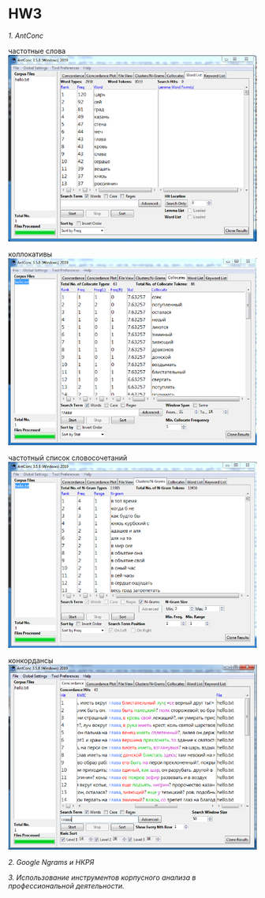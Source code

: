 # HW3

*1. AntConc*

частотные слова
![](3.PNG)

коллокативы
![](collocates.PNG)

частотный список словосочетаний
![](grams.PNG)

конкордансы
![](concordance.PNG)


*2. Google Ngrams и НКРЯ*



*3. Использование инструментов корпусного анализа в профессиональной деятельности.*
